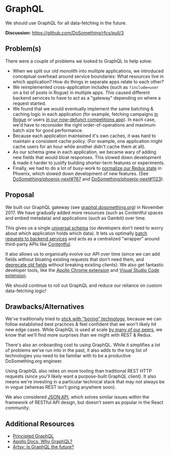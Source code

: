 # GraphQL

We should use GraphQL for all data-fetching in the future.

**Discussion:** https://github.com/DoSomething/rfcs/pull/3

## Problem(s)

There were a couple of problems we looked to GraphQL to help solve:

 - When we split our old monolith into multiple applications, we introduced conceptual overhead around service boundaries: What resources live in which application? How do things in separate apps relate to each other?
 - We reimplemented cross-application includes (such as `?include=user` on a list of posts in Rogue) in multiple apps. This caused different backend services to have to act as a "gateway" depending on where a request started.
 - We found that we would eventually implement the same batching & caching logic in each application (for example, fetching campaigns [in Rogue](https://git.io/fjjGZ) or users [in our now-defunct competitions app](https://github.com/DoSomething/gladiator/blob/534ca9834a5369ededaed56deff33404bbc94e99/app/Repositories/DatabaseUserRepository.php#L62-L163)). In each case, we'd have to reconsider the right order-of-operations and maximum batch size for good performance.
 - Because each application maintained it's own caches, it was hard to maintain a consistent cache policy. (For example, one application might cache users for an hour while another didn't cache them at all).
 - As our schema grew in each application, we became wary of adding new fields that would bloat responses. This slowed down development & made it harder to justify building shorter-term features or experiments.
 - Finally, we had to do a lot of busy-work to [normalize our Redux state](https://redux.js.org/recipes/structuring-reducers/normalizing-state-shape) in Phoenix, which slowed down development of new features. (See [DoSomething/phoenix-next#767](https://github.com/DoSomething/phoenix-next/pull/767) and [DoSomething/phoenix-next#1123](https://github.com/DoSomething/phoenix-next/pull/1123)).

## Proposal

We built our GraphQL gateway (see [graphql.dosomething.org](https://graphql.dosomething.org/)) in November 2017. We have gradually added more resources (such as Contentful spaces and embed metadata) and applications (such as Gambit) over time.

This gives us a single [universal schema](https://principledgraphql.com/integrity#1-one-graph) (so developers don't need to worry about which application holds which data). It lets us optimally [batch requests to backend services](https://www.apollographql.com/docs/graphql-tools/connectors/#dataloader-and-caching) and acts as a centralized "wrapper" around third-party APIs like [Contentful](https://www.contentful.com/).

It also allows us to organically evolve our API over time (since we can add fields without bloating existing requests that don't need them, and [deprecate old fields](https://www.apollographql.com/docs/graphql-tools/generate-schema/#descriptions--deprecations) without breaking existing clients). We also get fantastic developer tools, like the [Apollo Chrome extension](https://chrome.google.com/webstore/detail/apollo-client-developer-t/jdkknkkbebbapilgoeccciglkfbmbnfm?hl=en-US) and [Visual Studio Code extension](https://marketplace.visualstudio.com/items?itemName=apollographql.vscode-apollo).

We should continue to roll out GraphQL and reduce our reliance on custom data-fetching logic!

## Drawbacks/Alternatives

We've traditionally tried to [stick with "boring" technology](http://boringtechnology.club/), because we can follow established best practices & feel confident that we won't likely hit new edge cases. While GraphQL is used at scale [by many of our peers](https://www.apollographql.com/docs/intro/benefits/#ready-for-production), we know that we'll find more surprises than we might with REST & Redux.

There's also an onboarding cost to using GraphQL. While it simplifies a lot of problems we've run into in the past, it also adds to the long list of technologies you need to be familiar with to be a productive DoSomething.org engineer.

Using GraphQL also relies on more tooling than traditional REST HTTP requests (since you'll likely want a purpose-built GraphQL client). It also means we're investing in a particular technical stack that may not always be in vogue (whereas REST isn't going anywhere soon).

We also considered [JSON:API](https://jsonapi.org/), which solves similar issues within the framework of RESTful API design, but doesn't seem as popular in the React community.

## Additional Resources

- [Principled GraphQL](https://principledgraphql.com/)
- [Apollo Docs: Why GraphQL?](https://www.apollographql.com/docs/intro/benefits/)
- [Artsy: Is GraphQL the future?](https://artsy.github.io/blog/2018/05/08/is-graphql-the-future/)

